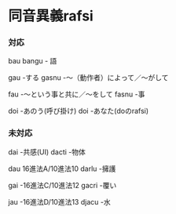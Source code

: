 # 同音異義rafsi
### 対応
bau bangu  - 語

gau    -する
gasnu  -～（動作者）によって／～がして

fau  -～という事と共に／～をして
fasnu  -事

doi   -あのう(呼び掛け)
doi   -あなた(doのrafsi)

### 未対応
dai     -共感(UI)
dacti   -物体

dau     16進法A/10進法10
darlu  -擁護

gai    -16進法C/10進法12
gacri  -覆い

jau    -16進法D/10進法13
djacu  -水
